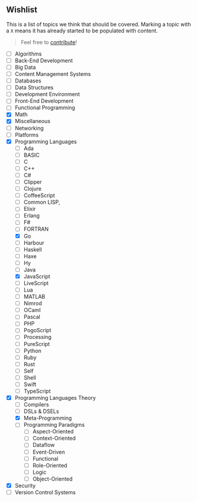 ## Wishlist

This is a list of topics we think that should be covered. Marking a topic with a `X` means it has already started to be populated with content.

> Feel free to [contribute](https://github.com/ythecombinator/You-Dont-Know-X/blob/master/.github/CONTRIBUTING.md)!

- [ ] Algorithms
- [ ] Back-End Development
- [ ] Big Data
- [ ] Content Management Systems
- [ ] Databases
- [ ] Data Structures
- [ ] Development Environment
- [ ] Front-End Development
- [ ] Functional Programming
- [X] Math
- [X] Miscellaneous
- [ ] Networking
- [ ] Platforms
- [X] Programming Languages
	- [ ] Ada
	- [ ] BASIC
	- [ ] C
	- [ ] C++
	- [ ] C#
	- [ ] Clipper
	- [ ] Clojure
	- [ ] CoffeeScript
	- [ ] Common LISP,
	- [ ] Elixir
	- [ ] Erlang
	- [ ] F#
	- [ ] FORTRAN
	- [X] Go
	- [ ] Harbour
	- [ ] Haskell
	- [ ] Haxe
	- [ ] Hy
	- [ ] Java
	- [X] JavaScript
	- [ ] LiveScript
	- [ ] Lua
	- [ ] MATLAB
	- [ ] Nimrod
	- [ ] OCaml
	- [ ] Pascal
	- [ ] PHP
	- [ ] PogoScript
	- [ ] Processing
	- [ ] PureScript
	- [ ] Python
	- [ ] Ruby
	- [ ] Rust
	- [ ] Self
	- [ ] Shell
	- [ ] Swift
	- [ ] TypeScript
- [X] Programming Languages Theory
	- [ ] Compilers
	- [ ] DSLs & DSELs
	- [X] Meta-Programming
	- [ ] Programming Paradigms
		- [ ] Aspect-Oriented
		- [ ] Context-Oriented
		- [ ] Dataflow
		- [ ] Event-Driven
		- [ ] Functional
		- [ ] Role-Oriented
		- [ ] Logic
		- [ ] Object-Oriented
- [X] Security
- [ ] Version Control Systems
